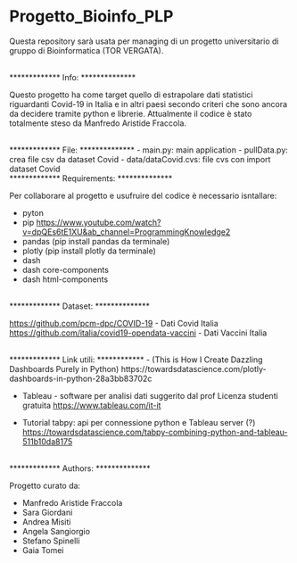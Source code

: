 # Progetto_Bioinfo_PLP

Questa repository sarà usata per managing di un progetto universitario di gruppo di Bioinformatica (TOR VERGATA).


<br/>
************* Info: **************

Questo progetto ha come target quello di estrapolare dati statistici riguardanti Covid-19 in Italia e in altri paesi secondo criteri che sono ancora da decidere tramite python e librerie. Attualmente il codice è stato totalmente steso da Manfredo Aristide Fraccola.


<br/>
************* File: **************
- main.py: main application
- pullData.py: crea file csv da dataset Covid
- data/dataCovid.cvs: file cvs con import dataset Covid


<br/>
************* Requirements: **************

Per collaborare al progetto e usufruire del codice è necessario isntallare:
- pyton 
- pip https://www.youtube.com/watch?v=dpQEs6tE1XU&ab_channel=ProgrammingKnowledge2
- pandas (pip install pandas da terminale) 
- plotly (pip install plotly da terminale)
- dash
- dash core-components
- dash html-components


<br/>
************* Dataset: **************

https://github.com/pcm-dpc/COVID-19 - Dati Covid Italia
https://github.com/italia/covid19-opendata-vaccini - Dati Vaccini Italia		


<br/>
************* Link utili: ************
- (This is How I Create Dazzling Dashboards Purely in Python)
  https://towardsdatascience.com/plotly-dashboards-in-python-28a3bb83702c

- Tableau - software per analisi dati suggerito dal prof
  Licenza studenti gratuita
  https://www.tableau.com/it-it

- Tutorial tabpy: api per connessione python e Tableau server (?)
  https://towardsdatascience.com/tabpy-combining-python-and-tableau-511b10da8175


<br/>
************* Authors: **************

Progetto curato da:
- Manfredo Aristide Fraccola
- Sara Giordani
- Andrea Misiti
- Angela Sangiorgio
- Stefano Spinelli
- Gaia Tomei



